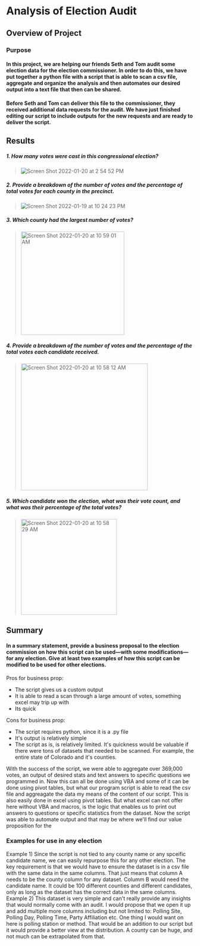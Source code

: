 # **Analysis of Election Audit**

## **Overview of Project**

### Purpose
#### In this project, we are helping our friends Seth and Tom audit some election data for the election commissioner. In order to do this, we have put together a python file with a script that is able to scan a csv file, aggregate and organize the analysis and then automates our desired output into a text file that then can be shared.
#### Before Seth and Tom can deliver this file to the commissioner, they received additional data requests for the audit. We have just finished editing our script to include outputs for the new requests and are ready to deliver the script. 

## **Results**

##### 1. How many votes were cast in this congressional election?
> ![Screen Shot 2022-01-20 at 2 54 52 PM](https://user-images.githubusercontent.com/95602006/150420707-309a2305-ba19-458a-94a6-e40d48daeb02.png)
##### 2. Provide a breakdown of the number of votes and the percentage of total votes for each county in the precinct.
> ![Screen Shot 2022-01-19 at 10 24 23 PM](https://user-images.githubusercontent.com/95602006/150273161-f6f563e6-e0f7-4ef7-b7b7-99ade7154ad8.png)
##### 3. Which county had the largest number of votes?
> <img width="277" alt="Screen Shot 2022-01-20 at 10 59 01 AM" src="https://user-images.githubusercontent.com/95602006/150385809-05bae2ad-5dcc-4bcd-953a-c655bcba453e.png">
##### 4. Provide a breakdown of the number of votes and the percentage of the total votes each candidate received.
> <img width="340" alt="Screen Shot 2022-01-20 at 10 58 12 AM" src="https://user-images.githubusercontent.com/95602006/150385680-38d3cda4-2049-4961-80ed-eef086cc2ad0.png">
##### 5. Which candidate won the election, what was their vote count, and what was their percentage of the total votes?
> <img width="257" alt="Screen Shot 2022-01-20 at 10 58 29 AM" src="https://user-images.githubusercontent.com/95602006/150385724-ce842b9d-1e4e-41be-ab1c-e90fde935526.png">


## **Summary**

#### In a summary statement, provide a business proposal to the election commission on how this script can be used—with some modifications—for any election. Give at least two examples of how this script can be modified to be used for other elections.
Pros for business prop:
* The script gives us a custom output
* It is able to read a scan through a large amount of votes, something excel may trip up with
* Its quick

Cons for business prop:
* The script requires python, since it is a .py file
* It's output is relatively simple
* The script as is, is relatively limited. It's quickness would be valuable if there were tons of datasets that needed to be scanned. For example, the entire state of Colorado and it's counties.

With the success of the script, we were able to aggregate over 369,000 votes, an output of desired stats and text answers to specific questions we programmed in. Now this can all be done using VBA and some of it can be done using pivot tables, but what our program script is able to read the csv file and aggreagate the data my means of the content of our script. This is also easily done in excel using pivot tables. But what excel can not offer here without VBA and macros, is the logic that enables us to print out answers to questions or specific statistics from the dataset. Now the script was able to automate output and that may be where we'll find our value proposition for the

### Examples for use in any election
Example 1) Since the script is not tied to any county name or any spceific candidate name, we can easily repurpose this for any other election. The key requirement is that we would have to ensure the dataset is in a csv file with the same data in the same columns. That just means that column A needs to be the county column for any dataset. Columm B would need the candidate name. It could be 100 different counties and different candidates, only as long as the dataset has the correct data in the same columns.
Example 2) This dataset is very simple and can't really provide any insights that would normally come with an audit. I would propose that we open it up and add multiple more columns including but not limited to: Polling Site, Polling Day, Polling Time, Party Affiliation etc. 
One thing I would want on here is polling station or method. That would be an addition to our script but it would provide a better view at the distribution. A county can be huge, and not much can be extrapolated from that.



